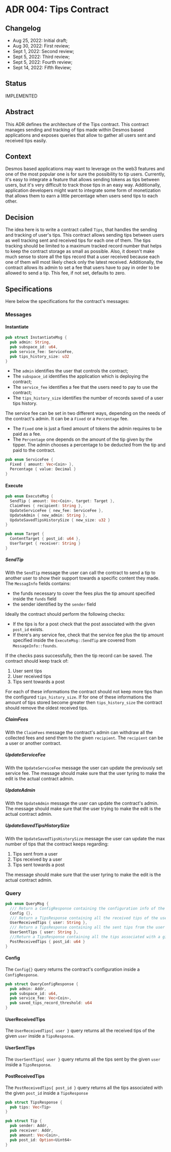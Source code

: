 # ADR 004: Tips Contract

## Changelog

- Aug 25, 2022: Initial draft;
- Aug 30, 2022: First review;
- Sept 1, 2022: Second review;
- Sept 5, 2022: Third review;
- Sept 5, 2022: Fourth review;
- Sept 14, 2022: Fifth Review;

## Status
IMPLEMENTED

## Abstract
This ADR defines the architecture of the Tips contract. This contract manages sending and tracking of tips made within
Desmos based applications and exposes queries that allow to gather all users sent and received tips easily.

## Context
Desmos based applications may want to leverage on the web3 features and one of the most popular one is for sure the possibility to tip users. 
Currently, it's easy to integrate a feature that allows sending tokens as tips between users, but it's very difficult to track those tips in an easy way.
Additionally, application developers might want to integrate some form of monetization that allows them to earn a little percentage when users send tips to each other.

## Decision
The idea here is to write a contract called `Tips`, that handles the sending and tracking of user's tips.
This contract allows sending tips between users as well tracking sent and received tips for each one of them.
The tips tracking should be limited to a maximum tracked record number that helps to keep the contract storage as small
as possible. Also, it doesn't make much sense to store all the tips record that a user received because each one of them will
most likely check only the latest received.
Additionally, the contract allows its admin to set a fee that users have to pay in order to be allowed to send a tip. This fee, if not set, defaults to zero.

## Specifications
Here below the specifications for the contract's messages:

### Messages

#### Instantiate
```rust
pub struct InstantiateMsg {
  pub admin: String,
  pub subspace_id: u64,
  pub service_fee: ServiceFee,
  pub tips_history_size: u32
}
```

* The `admin` identifies the user that controls the contract;
* The `subspace_id` identifies the application which is deploying the contract;
* The `service_fee` identifies a fee that the users need to pay to use the contract;
* The `tips_history_size` identifies the number of records saved of a user tips history.

The service fee can be set in two different ways, depending on the needs of the contract's admin.
It can be a `Fixed` or a `Percentage` fee.
* The `Fixed` one is just a fixed amount of tokens the admin requires to be paid as a fee.
* The `Percentage` one depends on the amount of the tip given by the tipper. The admin chooses a percentage to be deducted from the
tip and paid to the contract.

```rust
pub enum ServiceFee {
  Fixed { amount: Vec<Coin> },
  Percentage { value: Decimal }
}
```

#### Execute
```rust
pub enum ExecuteMsg {
  SendTip { amount: Vec<Coin>, target: Target },
  ClaimFees { recipient: String },
  UpdateServiceFee { new_fee: ServiceFee },
  UpdateAdmin { new_admin: String },
  UpdateSavedTipsHistorySize { new_size: u32 }
}
```

```rust
pub enum Target {
  ContentTarget { post_id: u64 },
  UserTarget { receiver: String }
}
```

##### SendTip
With the `SendTip` message the user can call the contract to send a tip to another user to show their support towards a specific content they made.
The `MessagInfo` fields contains:
* the funds necessary to cover the fees plus the tip amount specified inside the `funds` field
* the sender identified by the `sender` field

Ideally the contract should perform the following checks:
* If the tips is for a post check that the post associated with the given `post_id` exists.
* If there's any service fee, check that the service fee plus the tip amount specified inside the `ExecuteMsg::SendTip` are covered from `MessageInfo::founds`.

If the checks pass successfully, then the tip record can be saved.
The contract should keep track of:
1. User sent tips
2. User received tips
3. Tips sent towards a post  
 
For each of these informations the contract should not keep more tips than the configured `tips_history_size`.
If for one of these informations the amount of tips stored become greater then `tips_history_size` the contract should remove the oldest received tips.

##### ClaimFees
With the `ClaimFees` message the contract's admin can withdraw all the collected fees and send them to the given `recipient`.
The `recipient` can be a user or another contract.

##### UpdateServiceFee
With the `UpdateServiceFee` message the user can update the previously set service fee.
The message should make sure that the user tyring to make the edit is the actual contract admin.

##### UpdateAdmin
With the `UpdateAdmin` message the user can update the contract's admin.
The message should make sure that the user trying to make the edit is the actual contract admin.

##### UpdateSavedTipsHistorySize
With the `UpdateSavedTipsHistorySize` message the user can update the max number of tips that the contract keeps regarding:
1. Tips sent from a user
2. Tips received by a user
3. Tips sent towards a post

The message should make sure that the user tyring to make the edit is the actual contract admin.

### Query
```rust
pub enum QueryMsg {
  /// Return a ConfigResponse containing the configuration info of the contract
  Config {},
  /// Return a TipsResponse containing all the received tips of the user
  UserReceivedTips { user: String },
  /// Return a TipsResponse containing all the sent tips from the user
  UserSentTips { user: String },
  ///Return a TipsResponse containing all the tips associated with a given post
  PostReceivedTips { post_id: u64 }
}
```

#### Config
The `Config{}` query returns the contract's configuration inside a `ConfigResponse`.
```rust
pub struct QueryConfigResponse {
  pub admin: Addr,
  pub subspace_id: u64,
  pub service_fee: Vec<Coin>,
  pub saved_tips_record_threshold: u64
}
```

#### UserReceivedTips
The `UserReceivedTips{ user }` query returns all the received tips of the given `user` inside a `TipsResponse`.


#### UserSentTips
The `UserSentTips{ user }` query returns all the tips sent by the given `user` inside a `TipsResponse`.


#### PostReceivedTips
The `PostReceivedTips{ post_id }` query returns all the tips associated with the given `post_id` inside a `TipsResponse`

```rust
pub struct TipsResponse {
  pub tips: Vec<Tip>
}
```

```rust
pub struct Tip {
  pub sender: Addr,
  pub receiver: Addr,
  pub amount: Vec<Coin>,
  pub post_id: Option<Uint64>
}
```
